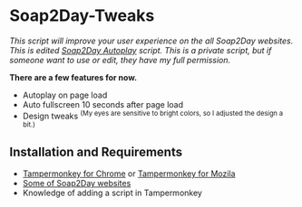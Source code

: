 # Soap2Day-Tweaks

_This script will improve your user experience on the all Soap2Day websites. This is edited [Soap2Day Autoplay](https://greasyfork.org/en/scripts/412307-soap2day-autoplay) script. This is a private script, but if someone want to use or edit, they have my full permission._

**There are a few features for now.**
* Autoplay on page load
* Auto fullscreen 10 seconds after page load
* Design tweaks <sup>(My eyes are sensitive to bright colors, so I adjusted the design a bit.)</sup>

## Installation and Requirements
* [Tampermonkey for Chrome](https://chrome.google.com/webstore/detail/tampermonkey/dhdgffkkebhmkfjojejmpbldmpobfkfo?hl=en) or [Tampermonkey for Mozila](https://addons.mozilla.org/en-US/firefox/addon/tampermonkey/)
* [Some of Soap2Day websites](https://soapgate.org/)
* Knowledge of adding a script in Tampermonkey
